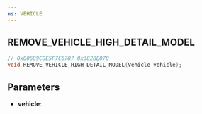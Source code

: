 ```yaml
---
ns: VEHICLE
---
```

## REMOVE_VEHICLE_HIGH_DETAIL_MODEL

```c
// 0x00689CDE5F7C6787 0x382BE070
void REMOVE_VEHICLE_HIGH_DETAIL_MODEL(Vehicle vehicle);
```


## Parameters
* **vehicle**: 

